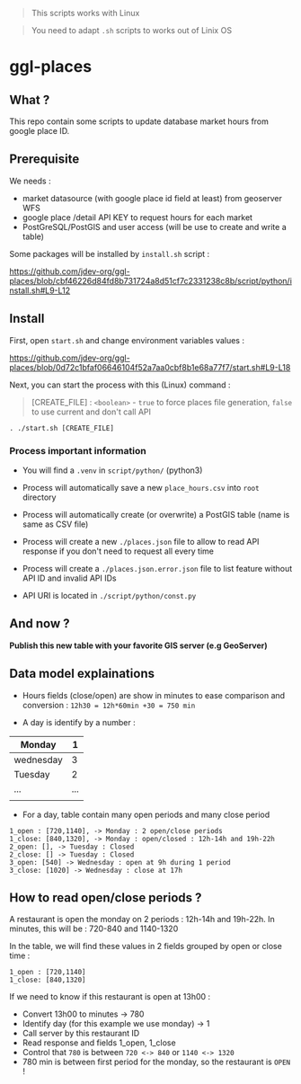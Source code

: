 > This scripts works with Linux

> You need to adapt `.sh` scripts to works out of Linix OS

# ggl-places

## What ?

This repo contain some scripts to update database market hours from google place ID.

## Prerequisite

We needs :

- market datasource (with google place id field at least) from geoserver WFS
- google place /detail API KEY to request hours for each market
- PostGreSQL/PostGIS and user access (will be use to create and write a table)

Some packages will be installed by `install.sh` script :

https://github.com/jdev-org/ggl-places/blob/cbf46226d84fd8b731724a8d51cf7c2331238c8b/script/python/install.sh#L9-L12

## Install

First, open `start.sh` and change environment variables values :

https://github.com/jdev-org/ggl-places/blob/0d72c1bfaf06646104f52a7aa0cbf8b1e68a77f7/start.sh#L9-L18

Next, you can start the process with this (Linux) command :

> [CREATE_FILE] : `<boolean>` - `true` to force places file generation, `false` to use current and don't call API

`. ./start.sh [CREATE_FILE]`

### Process important information

- You will find a `.venv` in `script/python/` (python3)

- Process will automatically save a new `place_hours.csv` into `root` directory

- Process will automatically create (or overwrite) a PostGIS table (name is same as CSV file)

- Process will create a new `./places.json` file to allow to read API response if you don't need to request all every time

- Process will create a `./places.json.error.json` file to list feature without API ID and invalid API IDs

- API URI is located in `./script/python/const.py`


## And now ?

**Publish this new table with your favorite GIS server (e.g GeoServer)**


## Data model explainations

* Hours fields (close/open) are show in minutes to ease comparison and conversion :
`12h30 = 12h*60min +30 = 750 min`

* A day is identify by a number :

| Monday    | 1   |
|-----------|-----|
| wednesday | 3   |
| Tuesday   | 2   |
| ...       | ... |
|           |     |

* For a day, table contain many open periods and many close period

```
1_open : [720,1140], -> Monday : 2 open/close periods
1_close: [840,1320], -> Monday : open/closed : 12h-14h and 19h-22h
2_open: [], -> Tuesday : Closed
2_close: [] -> Tuesday : Closed
3_open: [540] -> Wednesday : open at 9h during 1 period
3_close: [1020] -> Wednesday : close at 17h
```

## How to read open/close periods ?

A restaurant is open the monday on 2 periods : 12h-14h and 19h-22h.
In minutes, this will be : 720-840 and 1140-1320

In the table, we will find these values in 2 fields grouped by open or close time : 
```
1_open : [720,1140]
1_close: [840,1320]
```

If we need to know if this restaurant is open at 13h00 :

- Convert 13h00 to minutes ->  780
- Identify day (for this example we use monday) -> 1
- Call server by this restaurant ID
- Read response and fields 1_open, 1_close
- Control that `780` is between `720 <-> 840` or `1140 <-> 1320`
- 780 min is between first period for the monday, so the restaurant is `OPEN` !


